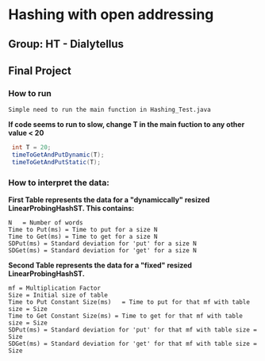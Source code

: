 # Hashing with open addressing
## Group: HT - Dialytellus
## Final Project


### How to run
```
Simple need to run the main function in Hashing_Test.java
```

**If code seems to run to slow, change T in the main fuction to any other value < 20**
```java
 int T = 20;     
 timeToGetAndPutDynamic(T);
 timeToGetAndPutStatic(T);
```


### How to interpret the data:
**First Table represents the data for a "dynamiccally" resized LinearProbingHashST.
This contains:**
```
N	= Number of words
Time to Put(ms)	= Time to put for a size N
Time to Get(ms) = Time to get for a size N     
SDPut(ms) = Standard deviation for 'put' for a size N 
SDGet(ms) = Standard deviation for 'get' for a size N 

```

**Second Table represents the data for a "fixed" resized LinearProbingHashST.**
```
mf = Multiplication Factor   
Size = Initial size of table	        
Time to Put Constant Size(ms)	= Time to put for that mf with table size = Size
Time to Get Constant Size(ms) = Time to get for that mf with table size = Size    
SDPut(ms) = Standard deviation for 'put' for that mf with table size = Size
SDGet(ms) = Standard deviation for 'get' for that mf with table size = Size
```
